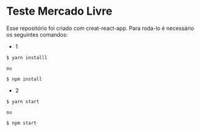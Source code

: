 # Teste Mercado Livre

Esse repositório foi criado com creat-react-app. Para roda-lo é necessário os
seguintes comandos: 

* 1
```
$ yarn installl

ou

$ npm install

```
* 2 
```
$ yarn start

ou 

$ npm start
```